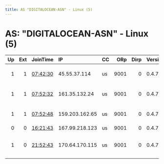 ```yaml
---
title: AS "DIGITALOCEAN-ASN" - Linux (5)
---
```


# AS: "DIGITALOCEAN-ASN" - Linux (5)

|   Up |   Ext | JoinTime                                                                                              | IP             | CC   |   ORp |   Dirp | Version   | Contact                   | Nickname         |   eFamMembers |
|-----:|------:|:------------------------------------------------------------------------------------------------------|:---------------|:-----|------:|-------:|:----------|:--------------------------|:-----------------|--------------:|
|    1 |     1 | [07:42:30](https://nusenu.github.io/OrNetStats/w/relay/CC1F9E0A49E84C937DE32836BF0D387300F54E2B.html) | 45.55.37.114   | us   |  9001 |      0 | 0.4.7.13  | wutisuwu at waifu dot     | whatisthisrelay2 |             3 |
|    1 |     1 | [07:52:32](https://nusenu.github.io/OrNetStats/w/relay/2D98C565993941D8CDAFFF2451EBECB6F5965554.html) | 161.35.132.24  | us   |  9001 |      0 | 0.4.7.13  | wutisuwu at waifu dot     | whatisthisrelay3 |             3 |
|    1 |     1 | [07:52:48](https://nusenu.github.io/OrNetStats/w/relay/9104C79D906AD7EE4DED8D4D8ED6C10711F511E3.html) | 159.203.162.65 | us   |  9001 |      0 | 0.4.7.13  | wutisuwu at waifu dot     | whatisthisrelay1 |             3 |
|    0 |     0 | [16:21:43](https://nusenu.github.io/OrNetStats/w/relay/3EA35870A94BE9290E05D9407DA139AA1D21BCF9.html) | 167.99.218.123 | us   |  9001 |      0 | 0.4.7.13  | None                      | baka             |             1 |
|    1 |     0 | [21:52:43](https://nusenu.github.io/OrNetStats/w/relay/2378953EEBBF2BC6ACD824E3283EF312C4E9CB9A.html) | 170.64.170.115 | us   |  9001 |      0 | 0.4.7.10  | tor at rkeins dot systems | CeresFaunaGaming |             1 |
